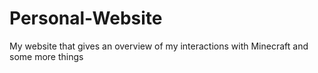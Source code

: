 # Personal-Website
My website that gives an overview of my interactions with Minecraft and some more things
